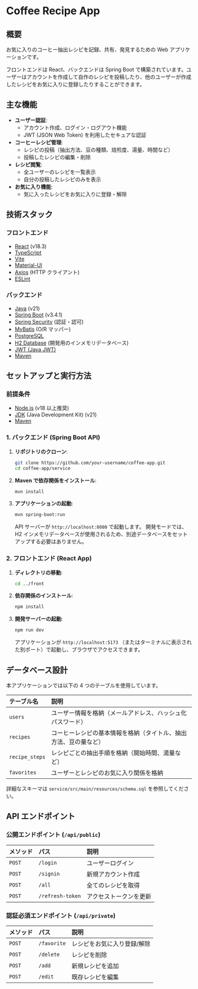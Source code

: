 # Coffee Recipe App

## 概要

お気に入りのコーヒー抽出レシピを記録、共有、発見するための Web アプリケーションです。

フロントエンドは React、バックエンドは Spring Boot で構築されています。ユーザーはアカウントを作成して自作のレシピを投稿したり、他のユーザーが作成したレシピをお気に入りに登録したりすることができます。

## 主な機能

- **ユーザー認証**:
  - アカウント作成、ログイン・ログアウト機能
  - JWT (JSON Web Token) を利用したセキュアな認証
- **コーヒーレシピ管理**:
  - レシピの投稿（抽出方法、豆の種類、焙煎度、湯量、時間など）
  - 投稿したレシピの編集・削除
- **レシピ閲覧**:
  - 全ユーザーのレシピを一覧表示
  - 自分の投稿したレシピのみを表示
- **お気に入り機能**:
  - 気に入ったレシピをお気に入りに登録・解除

## 技術スタック

### フロントエンド

- [React](https://react.dev/) (v18.3)
- [TypeScript](https://www.typescriptlang.org/)
- [Vite](https://vitejs.dev/)
- [Material-UI](https://mui.com/)
- [Axios](https://axios-http.com/) (HTTP クライアント)
- [ESLint](https://eslint.org/)

### バックエンド

- [Java](https://www.java.com/) (v21)
- [Spring Boot](https://spring.io/projects/spring-boot) (v3.4.1)
- [Spring Security](https://spring.io/projects/spring-security) (認証・認可)
- [MyBatis](https://mybatis.org/mybatis-3/) (O/R マッパー)
- [PostgreSQL](https://www.postgresql.org/)
- [H2 Database](https://www.h2database.com/) (開発用のインメモリデータベース)
- [JWT (Java JWT)](https://github.com/jwtk/jjwt)
- [Maven](https://maven.apache.org/)

## セットアップと実行方法

### 前提条件

- [Node.js](https://nodejs.org/) (v18 以上推奨)
- [JDK](https://adoptium.net/) (Java Development Kit) (v21)
- [Maven](https://maven.apache.org/)

### 1. バックエンド (Spring Boot API)

1.  **リポジトリのクローン**:

    ```bash
    git clone https://github.com/your-username/coffee-app.git
    cd coffee-app/service
    ```

2.  **Maven で依存関係をインストール**:

    ```bash
    mvn install
    ```

3.  **アプリケーションの起動**:
    ```bash
    mvn spring-boot:run
    ```
    API サーバーが `http://localhost:8080` で起動します。
    開発モードでは、H2 インメモリデータベースが使用されるため、別途データベースをセットアップする必要はありません。

### 2. フロントエンド (React App)

1.  **ディレクトリの移動**:

    ```bash
    cd ../front
    ```

2.  **依存関係のインストール**:

    ```bash
    npm install
    ```

3.  **開発サーバーの起動**:
    ```bash
    npm run dev
    ```
    アプリケーションが `http://localhost:5173` （またはターミナルに表示された別ポート）で起動し、ブラウザでアクセスできます。

## データベース設計

本アプリケーションでは以下の 4 つのテーブルを使用しています。

| テーブル名     | 説明                                                             |
| :------------- | :--------------------------------------------------------------- |
| `users`        | ユーザー情報を格納（メールアドレス、ハッシュ化パスワード）       |
| `recipes`      | コーヒーレシピの基本情報を格納（タイトル、抽出方法、豆の量など） |
| `recipe_steps` | レシピごとの抽出手順を格納（開始時間、湯量など）                 |
| `favorites`    | ユーザーとレシピのお気に入り関係を格納                           |

詳細なスキーマは `service/src/main/resources/schema.sql` を参照してください。

## API エンドポイント

### 公開エンドポイント (`/api/public`)

| メソッド | パス             | 説明                   |
| :------- | :--------------- | :--------------------- |
| `POST`   | `/login`         | ユーザーログイン       |
| `POST`   | `/signin`        | 新規アカウント作成     |
| `POST`   | `/all`           | 全てのレシピを取得     |
| `POST`   | `/refresh-token` | アクセストークンを更新 |

### 認証必須エンドポイント (`/api/private`)

| メソッド | パス        | 説明                        |
| :------- | :---------- | :-------------------------- |
| `POST`   | `/favorite` | レシピをお気に入り登録/解除 |
| `POST`   | `/delete`   | レシピを削除                |
| `POST`   | `/add`      | 新規レシピを追加            |
| `POST`   | `/edit`     | 既存レシピを編集            |
